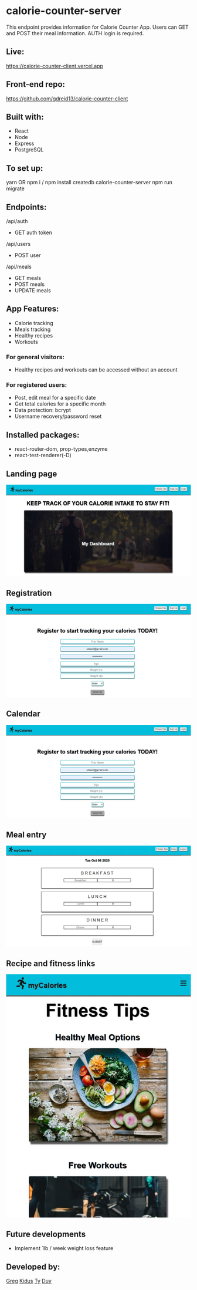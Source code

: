 # calorie-counter-server

This endpoint provides information for Calorie Counter App.  Users can GET
and POST their meal information.  AUTH login is required.

## Live: 
https://calorie-counter-client.vercel.app

## Front-end repo:
https://github.com/gdreid13/calorie-counter-client

## Built with:
* React
* Node
* Express
* PostgreSQL

## To set up:
yarn OR npm i / npm install
createdb calorie-counter-server
npm run migrate

## Endpoints:
/api/auth
* GET auth token

/api/users
* POST user

/api/meals
* GET meals
* POST meals
* UPDATE meals


## App Features:
* Calorie tracking
* Meals tracking
* Healthy recipes
* Workouts

### For general visitors: 
* Healthy recipes and workouts can be accessed without an account

### For registered users:
* Post, edit meal for a specific date
* Get total calories for a specific month
* Data protection: bcrypt
* Username recovery/password reset

## Installed packages:
* react-router-dom, prop-types,enzyme
* react-test-renderer(-D)

## Landing page
![Landing page](https://github.com/gdreid13/calorie-counter-client/blob/master/screenshots/dashboard.JPG)

## Registration
![Registration](https://github.com/gdreid13/calorie-counter-client/blob/master/screenshots/register.JPG)

## Calendar
![Calendar](https://github.com/gdreid13/calorie-counter-client/blob/master/screenshots/register.JPG)

## Meal entry
![Meal entry](https://github.com/gdreid13/calorie-counter-client/blob/master/screenshots/mealentry.JPG)

## Recipe and fitness links
![Recipe and fitness links](https://github.com/gdreid13/calorie-counter-client/blob/master/screenshots/recipefitness.JPG)

## Future developments
* Implement 1lb / week weight loss feature


## Developed by:

[Greg](https://github.com/gdreid13)
[Kidus](https://github.com/KidusY)
[Ty](https://github.com/tyonek)
[Duy](https://github.com/DuyLuu90)